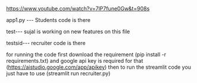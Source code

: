 https://www.youtube.com/watch?v=7lP7fune0Gw&t=908s


app1.py --- Students code is there 

test--- sujal is working on new features on this file

testsid--- recruiter code is there 


for running the code first download the requirement (pip install -r requirements.txt) and google api key is required for that (https://aistudio.google.com/app/apikey) then to run the streamlit code you just have to use (streamlit run recruiter.py)
